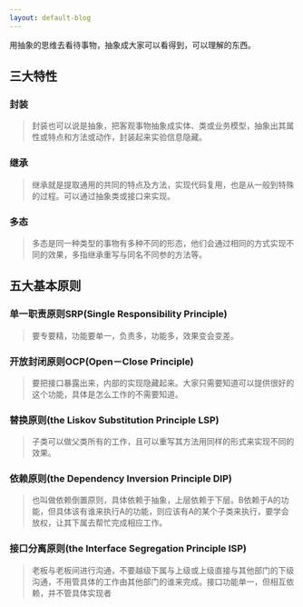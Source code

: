 ```yaml
---
layout: default-blog
---
```


用抽象的思维去看待事物，抽象成大家可以看得到，可以理解的东西。

## 三大特性

### 封装
> 封装也可以说是抽象，把客观事物抽象成实体、类或业务模型，抽象出其属性或特点和方法或动作，封装起来实验信息隐藏。

### 继承
> 继承就是提取通用的共同的特点及方法，实现代码复用，也是从一般到特殊的过程。可以通过抽象类或接口来实现。

### 多态
> 多态是同一种类型的事物有多种不同的形态，他们会通过相同的方式实现不同的效果，多指继承重写与同名不同参的方法等。


## 五大基本原则

### 单一职责原则SRP(Single Responsibility Principle)
> 要专要精，功能要单一，负责多，功能多，效果变会变差。

### 开放封闭原则OCP(Open－Close Principle) 
> 要把接口暴露出来，内部的实现隐藏起来。大家只需要知道可以提供很好的这个功能，具体是怎么工作的不需要知道。

### 替换原则(the Liskov Substitution Principle LSP) 
> 子类可以做父类所有的工作，且可以重写其方法用同样的形式来实现不同的效果。

### 依赖原则(the Dependency Inversion Principle DIP) 
> 也叫做依赖倒置原则，具体依赖于抽象，上层依赖于下层。B依赖于A的功能，但具体该有谁来执行A的功能，则应该有A的某个子类来执行，要学会放权，让其下属去帮忙完成相应工作。

### 接口分离原则(the Interface Segregation Principle ISP) 
> 老板与老板间进行沟通，不要越级下属与上级或上级直接与其他部门的下级沟通，不用管具体的工作由其他部门的谁来完成。接口功能单一，但相互依赖，并不管具体实现者



